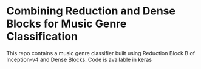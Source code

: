 # Combining Reduction and Dense Blocks for Music Genre Classification
This repo contains a music genre classifier built using Reduction Block B of Inception-v4 and Dense Blocks. Code is available in keras
